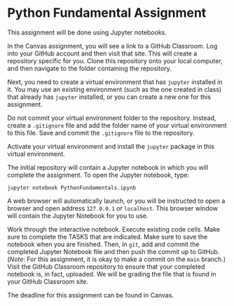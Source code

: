 # Python Fundamental Assignment

This assignment will be done using Jupyter notebooks.

In the Canvas assignment, you will see a link to a GitHub Classroom.  Log into 
your GitHub account and then visit that site.  This will create a repository 
specific for you.  Clone this repository onto your local computer, and then
navigate to the folder containing the repository.

Next, you need to create a virtual environment that has `jupyter` installed
in it.  You may use an existing environment (such as the one created in class)
that already has `jupyter` installed, or you can create a new one for this
assignment.  

Do not commit your virtual environment folder to the repository.  Instead, 
create a `.gitignore` file and add the folder name of your virtual environment 
to this file.  Save and commit the `.gitignore` file to the repository.  

Activate your virtual environment and install the `jupyter` package in this 
virtual environment.

The initial repository will contain a Jupyter notebook in which you will
complete the assignment.  To open the Jupyter notebook, type:

```
jupyter notebook PythonFundamentals.ipynb
```
A web browser will automatically launch, or you will be instructed to open a
browser and open address `127.0.0.1` or `localhost`.  This browser window
will contain the Jupyter Notebook for you to use.

Work through the interactive notebook.  Execute existing code cells.  Make sure 
to complete the TASKS that are indicated.  Make sure to save the notebook when you are
finished.  Then, in `git`, add and commit the completed Jupyter Notebook file
and then push the commit up to GitHub.  (*Note*: For this assignment, it is okay
to make a commit on the `main` branch.) Visit the GitHub Classroom repository
to ensure that your completed notebook is, in fact, uploaded.  We will be 
grading the file that is found in your GitHub Classroom site.


The deadline for this assignment can be found in Canvas.
